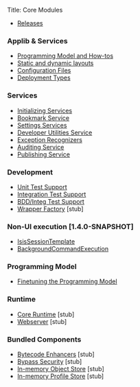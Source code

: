 Title: Core Modules

- [Releases](release-notes/about.html)

###  Applib & Services

- [Programming Model and How-tos](../applib-guide/about.html)
- [Static and dynamic layouts](dynamic-layouts.html)
- [Configuration Files](configuration-files.html)
- [Deployment Types](deployment-type.html)

###  Services

- [Initializing Services](services/initializing-services.html)
- [Bookmark Service](services/bookmark-service.html)
- [Settings Services](services/settings-services.html)
- [Developer Utilities Service](services/developer-utilities-service.html)
- [Exception Recognizers](services/exception-recognizers.html)
- [Auditing Service](services/auditing-service.html)
- [Publishing Service](services/publishing-service.html)

### Development

- [Unit Test Support](unittestsupport.html)
- [Integration Test Support](integtestsupport.html)
- [BDD/Integ Test Support](specsupport-and-integtestsupport.html)
- [Wrapper Factory](wrapper.html) [stub]

###  Non-UI execution [1.4.0-SNAPSHOT]

- [IsisSessionTemplate](isis-session-template.html)
- [BackgroundCommandExecution](background-command-execution.html)

###  Programming Model

- [Finetuning the Programming Model](metamodel-finetuning-the-programming-model.html)

### Runtime

- [Core Runtime](runtime.html) [stub]
- [Webserver](webserver.html) [stub]

### Bundled Components

- [Bytecode Enhancers](bytecode.html) [stub]
- [Bypass Security](bypass-security.html) [stub]
- [In-memory Object Store](inmemory-objectstore.html) [stub]
- [In-memory Profile Store](inmemory-profilestore.html) [stub]

